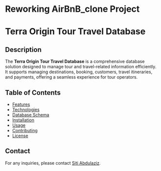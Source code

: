 # Reworking AirBnB_clone Project

# Terra Origin Tour Travel Database

## Description
The **Terra Origin Tour Travel Database** is a comprehensive database solution designed to manage tour and travel-related information efficiently. It supports managing destinations, booking, customers, travel itineraries, and payments, offering a seamless experience for tour operators.

## Table of Contents
- [Features](#features)
- [Technologies](#technologies)
- [Database Schema](#database-schema)
- [Installation](#installation)
- [Usage](#usage)
- [Contributing](#contributing)
- [License](#license)

## Contact
For any inquiries, please contact [Siti Abdulaziz](mailto:sitiabdulaziz@example.com).
